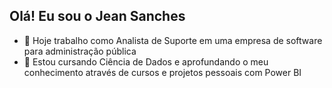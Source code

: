 ## Olá! Eu sou o Jean Sanches



- 🔭 Hoje trabalho como Analista de Suporte em uma empresa de software para administração pública
- 🌱 Estou cursando Ciência de Dados e aprofundando o meu conhecimento através de cursos e projetos pessoais com Power BI


<div>
  <a href="https://github.com/JeanRSanches">
  <img height ="180cm"(https://github-readme-stats.vercel.app/api?username=JeanRSanches=anuraghazra)](https://github.com/anuraghazra/github-readme-stats)
  <img height ="180cm"(https://github-readme-stats.vercel.app/api?username=JeanRSanches&show_icons=true&theme=radical)  
</div>
